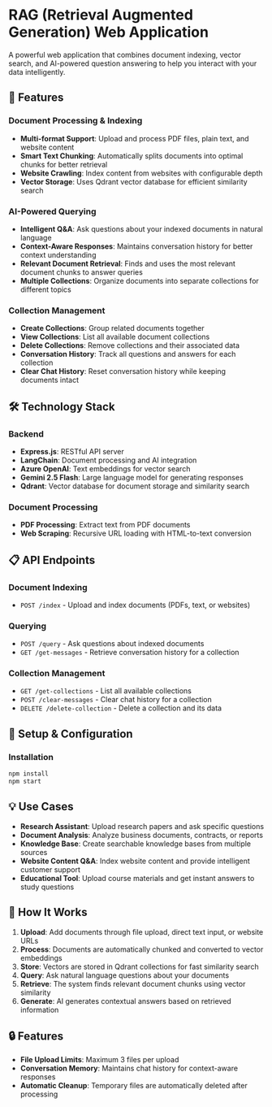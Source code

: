 # RAG (Retrieval Augmented Generation) Web Application

A powerful web application that combines document indexing, vector search, and AI-powered question answering to help you interact with your data intelligently.

## 🚀 Features

### Document Processing & Indexing
- **Multi-format Support**: Upload and process PDF files, plain text, and website content
- **Smart Text Chunking**: Automatically splits documents into optimal chunks for better retrieval
- **Website Crawling**: Index content from websites with configurable depth
- **Vector Storage**: Uses Qdrant vector database for efficient similarity search

### AI-Powered Querying
- **Intelligent Q&A**: Ask questions about your indexed documents in natural language
- **Context-Aware Responses**: Maintains conversation history for better context understanding
- **Relevant Document Retrieval**: Finds and uses the most relevant document chunks to answer queries
- **Multiple Collections**: Organize documents into separate collections for different topics

### Collection Management
- **Create Collections**: Group related documents together
- **View Collections**: List all available document collections
- **Delete Collections**: Remove collections and their associated data
- **Conversation History**: Track all questions and answers for each collection
- **Clear Chat History**: Reset conversation history while keeping documents intact

## 🛠️ Technology Stack

### Backend
- **Express.js**: RESTful API server
- **LangChain**: Document processing and AI integration
- **Azure OpenAI**: Text embeddings for vector search
- **Gemini 2.5 Flash**: Large language model for generating responses
- **Qdrant**: Vector database for document storage and similarity search

### Document Processing
- **PDF Processing**: Extract text from PDF documents
- **Web Scraping**: Recursive URL loading with HTML-to-text conversion

## 📋 API Endpoints

### Document Indexing
- `POST /index` - Upload and index documents (PDFs, text, or websites)

### Querying
- `POST /query` - Ask questions about indexed documents
- `GET /get-messages` - Retrieve conversation history for a collection

### Collection Management
- `GET /get-collections` - List all available collections
- `POST /clear-messages` - Clear chat history for a collection
- `DELETE /delete-collection` - Delete a collection and its data

## 🔧 Setup & Configuration

### Installation
```bash
npm install
npm start
```

## 💡 Use Cases

- **Research Assistant**: Upload research papers and ask specific questions
- **Document Analysis**: Analyze business documents, contracts, or reports
- **Knowledge Base**: Create searchable knowledge bases from multiple sources
- **Website Content Q&A**: Index website content and provide intelligent customer support
- **Educational Tool**: Upload course materials and get instant answers to study questions

## 🎯 How It Works

1. **Upload**: Add documents through file upload, direct text input, or website URLs
2. **Process**: Documents are automatically chunked and converted to vector embeddings
3. **Store**: Vectors are stored in Qdrant collections for fast similarity search
4. **Query**: Ask natural language questions about your documents
5. **Retrieve**: The system finds relevant document chunks using vector similarity
6. **Generate**: AI generates contextual answers based on retrieved information

## 🔒 Features

- **File Upload Limits**: Maximum 3 files per upload
- **Conversation Memory**: Maintains chat history for context-aware responses
- **Automatic Cleanup**: Temporary files are automatically deleted after processing